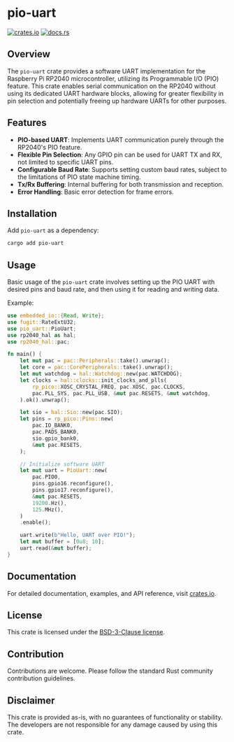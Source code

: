 # pio-uart
[![crates.io](https://img.shields.io/crates/v/pio-uart)](https://crates.io/crates/pio-uart)
[![docs.rs](https://img.shields.io/docsrs/pio-uart)](https://docs.rs/pio-uart/latest/pio_uart/)

## Overview
The `pio-uart` crate provides a software UART implementation for the Raspberry Pi RP2040 microcontroller, utilizing its Programmable I/O (PIO) feature. This crate enables serial communication on the RP2040 without using its dedicated UART hardware blocks, allowing for greater flexibility in pin selection and potentially freeing up hardware UARTs for other purposes.

## Features
- **PIO-based UART**: Implements UART communication purely through the RP2040's PIO feature.
- **Flexible Pin Selection**: Any GPIO pin can be used for UART TX and RX, not limited to specific UART pins.
- **Configurable Baud Rate**: Supports setting custom baud rates, subject to the limitations of PIO state machine timing.
- **Tx/Rx Buffering**: Internal buffering for both transmission and reception.
- **Error Handling**: Basic error detection for frame errors.

## Installation
Add `pio-uart` as a dependency:

```bash
cargo add pio-uart
```

## Usage
Basic usage of the `pio-uart` crate involves setting up the PIO UART with desired pins and baud rate, and then using it for reading and writing data.

Example:
```rust
use embedded_io::{Read, Write};
use fugit::RateExtU32;
use pio_uart::PioUart;
use rp2040_hal as hal;
use rp2040_hal::pac;

fn main() {
    let mut pac = pac::Peripherals::take().unwrap();
    let core = pac::CorePeripherals::take().unwrap();
    let mut watchdog = hal::Watchdog::new(pac.WATCHDOG);
    let clocks = hal::clocks::init_clocks_and_plls(
        rp_pico::XOSC_CRYSTAL_FREQ, pac.XOSC, pac.CLOCKS,
        pac.PLL_SYS, pac.PLL_USB, &mut pac.RESETS, &mut watchdog,
    ).ok().unwrap();

    let sio = hal::Sio::new(pac.SIO);
    let pins = rp_pico::Pins::new(
        pac.IO_BANK0,
        pac.PADS_BANK0,
        sio.gpio_bank0,
        &mut pac.RESETS,
    );

    // Initialize software UART
    let mut uart = PioUart::new(
        pac.PIO0,
        pins.gpio16.reconfigure(),
        pins.gpio17.reconfigure(),
        &mut pac.RESETS,
        19200.Hz(),
        125.MHz(),
    )
    .enable();

    uart.write(b"Hello, UART over PIO!");
    let mut buffer = [0u8; 10];
    uart.read(&mut buffer);
}
```

## Documentation
For detailed documentation, examples, and API reference, visit [crates.io](https://crates.io/crates/pio-uart).

## License
This crate is licensed under the [BSD-3-Clause license](LICENSE).

## Contribution
Contributions are welcome. Please follow the standard Rust community contribution guidelines.

## Disclaimer
This crate is provided as-is, with no guarantees of functionality or stability. The developers are not responsible for any damage caused by using this crate. 